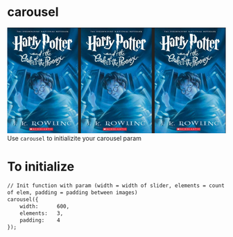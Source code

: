 # carousel
![Carousel](https://github.com/xmaddev/carousel/blob/0d29b0f24b4a11f3484a1850203480256e8cd4c9/carousel.png)
Use `carousel` to initializite your carousel param
# To initialize
```
// Init function with param (width = width of slider, elements = count of elem, padding = padding between images)
carousel({
	width:		600,
	elements:	3,
	padding:	4
});
```
